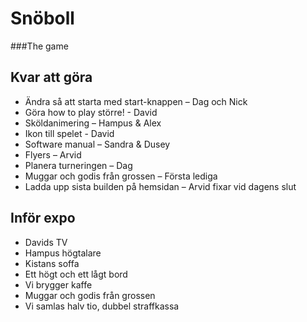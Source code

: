 # Snöboll
###The game

## Kvar att göra
* Ändra så att starta med start-knappen – Dag och Nick
* Göra how to play större! - David
* Sköldanimering – Hampus & Alex
* Ikon till spelet - David
* Software manual – Sandra & Dusey
* Flyers – Arvid
* Planera turneringen – Dag 
* Muggar och godis från grossen – Första lediga
* Ladda upp sista builden på hemsidan – Arvid fixar vid dagens slut


## Inför expo
* Davids TV
* Hampus högtalare
* Kistans soffa
* Ett högt och ett lågt bord
* Vi brygger kaffe
* Muggar och godis från grossen
* Vi samlas halv tio, dubbel straffkassa

